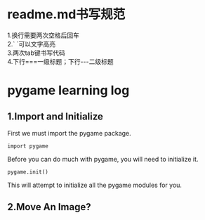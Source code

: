 readme.md书写规范 
===
1.换行需要两次空格后回车  
2.\` \`可以文字高亮   
3.两次tab键书写代码  
4.下行===一级标题；下行---二级标题 

pygame learning log
===

1.Import and Initialize
---  
First we must import the pygame package. 

    import pygame
Before you can do much with pygame, you will need to initialize it. 

    pygame.init()
This will attempt to initialize all the pygame modules for you.  

2.Move An Image?  
---
